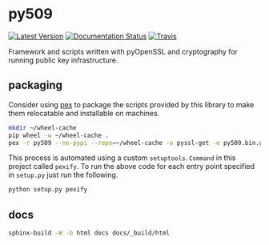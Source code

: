 # py509

[![Latest Version](https://img.shields.io/pypi/v/py509.svg)](https://pypi.python.org/pypi/py509/)
[![Documentation Status](https://readthedocs.org/projects/py509/badge/?version=latest)](http://py509.readthedocs.org/en/latest/)
[![Travis](https://secure.travis-ci.org/sholsapp/py509.png?branch=master)](https://travis-ci.org/sholsapp/py509)

Framework and scripts written with pyOpenSSL and cryptography for running
public key infrastructure.

## packaging

Consider using [pex](https://pex.readthedocs.org/en/latest/index.html) to
package the scripts provided by this library to make them relocatable and
installable on machines.

```bash
mkdir ~/wheel-cache
pip wheel -w ~/wheel-cache .
pex -r py509 --no-pypi --repo=~/wheel-cache -o pyssl-get -e py509.bin.get:main
```

This process is automated using a custom `setuptools.Command` in this project
called `pexify`. To run the above code for each entry point specified in
`setup.py` just run the following.

```bash
python setup.py pexify
```

## docs

```bash
sphinx-build -W -b html docs docs/_build/html
```
